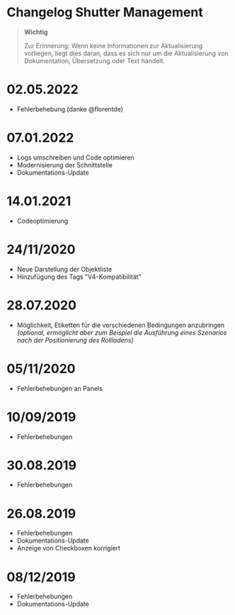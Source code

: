 # Changelog Shutter Management

>**Wichtig**
>
>Zur Erinnerung: Wenn keine Informationen zur Aktualisierung vorliegen, liegt dies daran, dass es sich nur um die Aktualisierung von Dokumentation, Übersetzung oder Text handelt.

# 02.05.2022

- Fehlerbehebung (danke @florentde)

# 07.01.2022

- Logs umschreiben und Code optimieren
- Modernisierung der Schnittstelle
- Dokumentations-Update

# 14.01.2021

- Codeoptimierung

# 24/11/2020

- Neue Darstellung der Objektliste
- Hinzufügung des Tags "V4-Kompatibilität"

# 28.07.2020

- Möglichkeit, Etiketten für die verschiedenen Bedingungen anzubringen *(optional, ermöglicht aber zum Beispiel die Ausführung eines Szenarios nach der Positionierung des Rollladens)*

# 05/11/2020

- Fehlerbehebungen an Panels

# 10/09/2019

- Fehlerbehebungen

# 30.08.2019

- Fehlerbehebungen

# 26.08.2019

- Fehlerbehebungen
- Dokumentations-Update
- Anzeige von Checkboxen korrigiert

# 08/12/2019

- Fehlerbehebungen
- Dokumentations-Update
